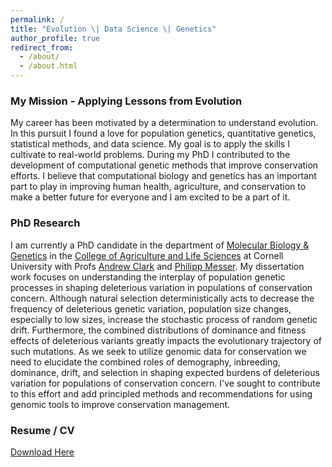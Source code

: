 ```yaml
---
permalink: /
title: "Evolution \| Data Science \| Genetics"
author_profile: true
redirect_from: 
  - /about/
  - /about.html
---
```


### My Mission - Applying Lessons from Evolution
My career has been motivated by a determination to understand evolution. In this pursuit I found a love for population genetics, quantitative genetics, statistical methods, and data science. My goal is to apply the skills I cultivate to real-world problems. During my PhD I contributed to the development of computational genetic methods that improve conservation efforts. I believe that computational biology and genetics has an important part to play in improving human health, agriculture, and conservation to make a better future for everyone and I am excited to be a part of it.

### PhD Research
I am currently a PhD candidate in the department of [Molecular Biology & Genetics](https://cals.cornell.edu/molecular-biology-genetics) in the [College of Agriculture and Life Sciences](https://cals.cornell.edu/) at Cornell University with Profs [Andrew Clark](https://blogs.cornell.edu/andyclarklab/home/) and [Philipp Messer](https://messerlab.org/). My dissertation work focuses on understanding the interplay of population genetic processes in shaping deleterious variation in populations of conservation concern. Although natural selection deterministically acts to decrease the frequency of deleterious genetic variation, population size changes, especially to low sizes, increase the stochastic process of random genetic drift. Furthermore, the combined distributions of dominance and fitness effects of deleterious variants greatly impacts the evolutionary trajectory of such mutations. As we seek to utilize genomic data for conservation we need to elucidate the combined roles of demography, inbreeding, dominance, drift, and selection in shaping expected burdens of deleterious variation for populations of conservation concern. I've sought to contribute to this effort and add principled methods and recommendations for using genomic tools to improve conservation management.

### Resume / CV
[Download Here](https://lokeyceu.github.io/files/LokeyCV.pdf)
